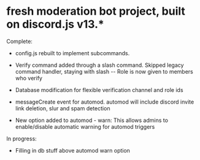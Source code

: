 # fresh moderation bot project, built on discord.js v13.*
Complete: 
- config.js rebuilt to implement subcommands.
- Verify command added through a slash command. Skipped legacy command handler, staying with slash
    -- Role is now given to members who verify
- Database modification for flexible verification channel and role ids
- messageCreate event for automod. automod will include discord invite link deletion, slur and spam detection

- New option added to automod - warn: This allows admins to enable/disable automatic warning for automod triggers

In progress:
- Filling in db stuff above automod warn option